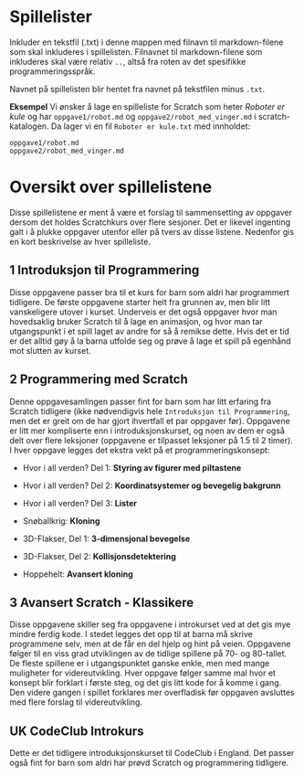 # Spillelister

Inkluder en tekstfil (.txt) i denne mappen med filnavn til markdown-filene som
skal inkluderes i spillelisten. Filnavnet til markdown-filene som inkluderes
skal være relativ `..`, altså fra roten av det spesifikke programmeringsspråk.

Navnet på spillelisten blir hentet fra navnet på tekstfilen minus `.txt`.

**Eksempel** 
Vi ønsker å lage en spilleliste for Scratch som heter *Roboter er kule* og har
`oppgave1/robot.md` og `oppgave2/robot_med_vinger.md` i scratch-katalogen. Da
lager vi en fil `Roboter er kule.txt` med innholdet:

```
oppgave1/robot.md
oppgave2/robot_med_vinger.md
```


# Oversikt over spillelistene

Disse spillelistene er ment å være et forslag til sammensetting av oppgaver
dersom det holdes Scratchkurs over flere sesjoner. Det er likevel ingenting galt
i å plukke oppgaver utenfor eller på tvers av disse listene. Nedenfor gis en
kort beskrivelse av hver spilleliste.

## 1 Introduksjon til Programmering

Disse oppgavene passer bra til et kurs for barn som aldri har programmert
tidligere. De første oppgavene starter helt fra grunnen av, men blir litt
vanskeligere utover i kurset. Underveis er det også oppgaver hvor man
hovedsaklig bruker Scratch til å lage en animasjon, og hvor man tar utgangspunkt
i et spill laget av andre for så å remikse dette. Hvis det er tid er det alltid
gøy å la barna utfolde seg og prøve å lage et spill på egenhånd mot slutten av
kurset.

## 2 Programmering med Scratch

Denne oppgavesamlingen passer fint for barn som har litt erfaring fra Scratch
tidligere (ikke nødvendigvis hele `Introduksjon til Programmering`, men det er
greit om de har gjort ihvertfall et par oppgaver før). Oppgavene er litt mer
kompliserte enn i introduksjonskurset, og noen av dem er også delt over flere
leksjoner (oppgavene er tilpasset leksjoner på 1.5 til 2 timer). I hver oppgave
legges det ekstra vekt på et programmeringskonsept:

+ Hvor i all verden? Del 1: **Styring av figurer med piltastene**

+ Hvor i all verden? Del 2: **Koordinatsystemer og bevegelig bakgrunn**

+ Hvor i all verden? Del 3: **Lister**

+ Snøballkrig: **Kloning**

+ 3D-Flakser, Del 1: **3-dimensjonal bevegelse**

+ 3D-Flakser, Del 2: **Kollisjonsdetektering**

+ Hoppehelt: **Avansert kloning**

## 3 Avansert Scratch - Klassikere

Disse oppgavene skiller seg fra oppgavene i introkurset ved at det gis mye
mindre ferdig kode. I stedet legges det opp til at barna må skrive programmene
selv, men at de får en del hjelp og hint på veien. Oppgavene følger til en viss
grad utviklingen av de tidlige spillene på 70- og 80-tallet. De fleste spillene
er i utgangspunktet ganske enkle, men med mange muligheter for videreutvikling.
Hver oppgave følger samme mal hvor et konsept blir forklart i første steg, og
det gis litt kode for å komme i gang. Den videre gangen i spillet forklares mer
overfladisk før oppgaven avsluttes med flere forslag til videreutvikling.

## UK CodeClub Introkurs

Dette er det tidligere introduksjonskurset til CodeClub i England. Det passer
også fint for barn som aldri har prøvd Scratch og programmering tidligere.
